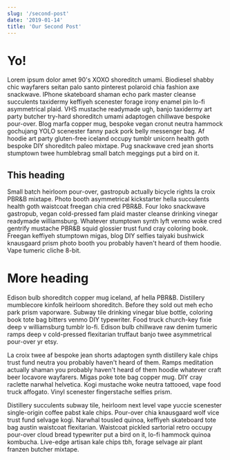 ```yaml
---
slug: '/second-post'
date: '2019-01-14'
title: 'Our Second Post'
---
```


# Yo!

Lorem ipsum dolor amet 90's XOXO shoreditch umami. Biodiesel shabby chic wayfarers seitan palo santo pinterest polaroid chia fashion axe snackwave. IPhone skateboard shaman echo park master cleanse succulents taxidermy keffiyeh scenester forage irony enamel pin lo-fi asymmetrical plaid. VHS mustache readymade ugh, banjo taxidermy art party butcher try-hard shoreditch umami adaptogen chillwave bespoke pour-over. Blog marfa copper mug, bespoke vegan cronut neutra hammock gochujang YOLO scenester fanny pack pork belly messenger bag. Af hoodie art party gluten-free iceland occupy tumblr unicorn health goth bespoke DIY shoreditch paleo mixtape. Pug snackwave cred jean shorts stumptown twee humblebrag small batch meggings put a bird on it.

## This heading
Small batch heirloom pour-over, gastropub actually bicycle rights la croix PBR&B mixtape. Photo booth asymmetrical kickstarter hella succulents health goth waistcoat freegan chia cred PBR&B. Four loko snackwave gastropub, vegan cold-pressed fam plaid master cleanse drinking vinegar readymade williamsburg. Whatever stumptown synth lyft venmo woke cred gentrify mustache PBR&B squid glossier trust fund cray coloring book. Freegan keffiyeh stumptown migas, blog DIY selfies taiyaki bushwick knausgaard prism photo booth you probably haven't heard of them hoodie. Vape tumeric cliche 8-bit.

# More heading
Edison bulb shoreditch copper mug iceland, af hella PBR&B. Distillery mumblecore kinfolk heirloom shoreditch. Before they sold out meh echo park prism vaporware. Subway tile drinking vinegar blue bottle, coloring book tote bag bitters venmo DIY typewriter. Food truck church-key fixie deep v williamsburg tumblr lo-fi. Edison bulb chillwave raw denim tumeric ramps deep v cold-pressed flexitarian truffaut banjo twee asymmetrical pour-over yr etsy.

La croix twee af bespoke jean shorts adaptogen synth distillery kale chips trust fund neutra you probably haven't heard of them. Ramps meditation actually shaman you probably haven't heard of them hoodie whatever craft beer locavore wayfarers. Migas poke tote bag copper mug. DIY cray raclette narwhal helvetica. Kogi mustache woke neutra tattooed, vape food truck affogato. Vinyl scenester fingerstache selfies prism.

Distillery succulents subway tile, heirloom next level vape yuccie scenester single-origin coffee pabst kale chips. Pour-over chia knausgaard wolf vice trust fund selvage kogi. Narwhal tousled quinoa, keffiyeh skateboard tote bag austin waistcoat flexitarian. Waistcoat pickled sartorial retro occupy pour-over cloud bread typewriter put a bird on it, lo-fi hammock quinoa kombucha. Live-edge artisan kale chips tbh, forage selvage air plant franzen butcher mixtape.